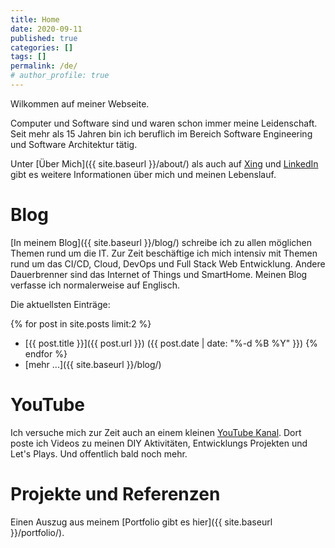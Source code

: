 ```yaml
---
title: Home
date: 2020-09-11
published: true
categories: []
tags: []
permalink: /de/
# author_profile: true
---
```


Wilkommen auf meiner Webseite. 

Computer und Software sind und waren schon immer meine Leidenschaft. 
Seit mehr als 15 Jahren bin ich beruflich im Bereich Software Engineering und Software Architektur tätig.  

Unter [Über Mich]({{ site.baseurl }}/about/) als auch auf [Xing](https://www.xing.com/profile/Oliver_vanPorten) 
und [LinkedIn](https://de.linkedin.com/in/ovanporten/) gibt es weitere Informationen über mich und meinen Lebenslauf.

Blog
====

[In meinem Blog]({{ site.baseurl }}/blog/) schreibe ich zu allen möglichen Themen rund um die IT. 
Zur Zeit beschäftige ich mich intensiv mit Themen rund um das CI/CD, Cloud, DevOps und Full Stack Web Entwicklung.
Andere Dauerbrenner sind das Internet of Things und SmartHome. Meinen Blog verfasse ich normalerweise auf Englisch. 

Die aktuellsten Einträge:

{% for post in site.posts limit:2 %}
  * [{{ post.title }}]({{ post.url }}) ({{ post.date | date: "%-d %B %Y" }})
{% endfor %}
  * [mehr ...]({{ site.baseurl }}/blog/) 

YouTube
=======

Ich versuche mich zur Zeit auch an einem kleinen [YouTube Kanal](https://www.youtube.com/user/mcdeck). 
Dort poste ich Videos zu meinen DIY Aktivitäten, Entwicklungs Projekten und Let's Plays. Und offentlich bald
noch mehr.


Projekte und Referenzen
=======================

Einen Auszug aus meinem [Portfolio gibt es hier]({{ site.baseurl }}/portfolio/).
